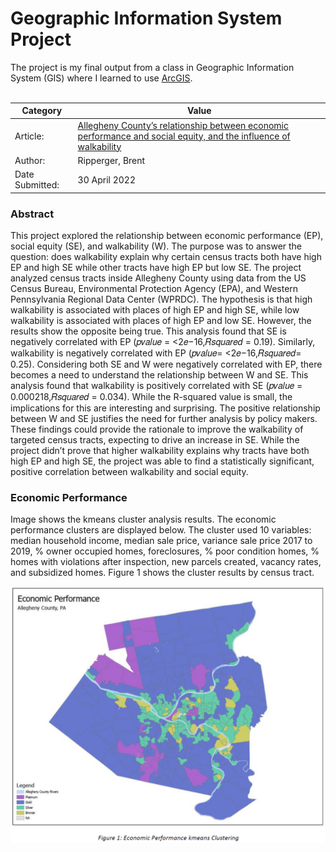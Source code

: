 # Geographic Information System Project

The project is my final output from a class in Geographic Information System (GIS) where I learned to use [ArcGIS](https://www.arcgis.com/index.html).
<br><br>

|Category       |Value                                                                              |
|---------------|-----------------------------------------------------------------------------------|
|Article: |[Allegheny County’s relationship between economic performance and social equity, and the influence of walkability](https://bmripper.github.io/Allegheny_PA_relationship_EP_SE_walk.pdf)|
|Author:        |Ripperger, Brent                                                                   |
|Date Submitted:|30 April 2022                                                                      |


### Abstract

This project explored the relationship between economic performance (EP), social equity (SE), and walkability (W). The purpose was to answer the question: does walkability explain why certain census tracts both have high EP and high SE while other tracts have high EP but low SE. The project analyzed census tracts inside Allegheny County using data from the US Census Bureau, Environmental Protection Agency (EPA), and Western Pennsylvania Regional Data Center (WPRDC). The hypothesis is that high walkability is associated with places of high EP and high SE, while low walkability is associated with places of high EP and low SE. However, the results show the opposite being true. This analysis found that SE is negatively correlated with EP (𝑝𝑣𝑎𝑙𝑢𝑒 = <2𝑒−16,𝑅𝑠𝑞𝑢𝑎𝑟𝑒𝑑 = 0.19). Similarly, walkability is negatively correlated with EP (𝑝𝑣𝑎𝑙𝑢𝑒= <2𝑒−16,𝑅𝑠𝑞𝑢𝑎𝑟𝑒𝑑= 0.25). Considering both SE and W were negatively correlated with EP, there becomes a need to understand the relationship between W and SE. This analysis found that walkability is positively correlated with SE (𝑝𝑣𝑎𝑙𝑢𝑒 = 0.000218,𝑅𝑠𝑞𝑢𝑎𝑟𝑒𝑑 = 0.034). While the R-squared value is small, the implications for this are interesting and surprising. The positive relationship between W and SE justifies the need for further analysis by policy makers. These findings could provide the rationale to improve the walkability of targeted census tracts, expecting to drive an increase in SE. While the project didn’t prove that higher walkability explains why tracts have both high EP and high SE, the project was able to find a statistically significant, positive correlation between walkability and social equity.

### Economic Performance

Image shows the kmeans cluster analysis results. The economic performance clusters are displayed below. The cluster used 10 variables: median household income, median sale price, variance sale price 2017 to 2019, % owner occupied homes, foreclosures, % poor condition homes, % homes with violations after inspection, new parcels created, vacancy rates, and subsidized homes. Figure 1 shows the cluster results by census tract.

![](Allegheny_economic_performance_kmeans.PNG)
